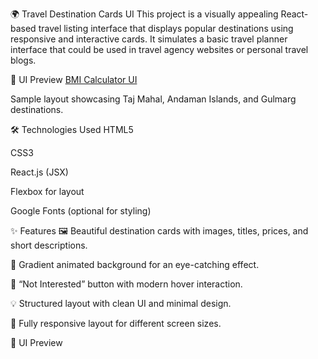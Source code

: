 🌍 Travel Destination Cards UI
This project is a visually appealing React-based travel listing interface that displays popular destinations using responsive and interactive cards. It simulates a basic travel planner interface that could be used in travel agency websites or personal travel blogs.

📸 UI Preview
[BMI Calculator UI](./path-to-your-image.png)

Sample layout showcasing Taj Mahal, Andaman Islands, and Gulmarg destinations.

🛠️ Technologies Used
HTML5

CSS3

React.js (JSX)

Flexbox for layout

Google Fonts (optional for styling)

✨ Features
🖼️ Beautiful destination cards with images, titles, prices, and short descriptions.

🎨 Gradient animated background for an eye-catching effect.

💬 “Not Interested” button with modern hover interaction.

💡 Structured layout with clean UI and minimal design.

📱 Fully responsive layout for different screen sizes.

📸 UI Preview
